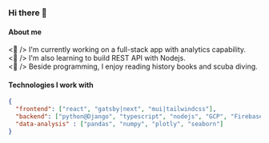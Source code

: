 ### Hi there 👋
#### About me

<!--- **fjiaSigmoid/fjiasigmoid** is a ✨ _special_ ✨ repository because its `README.md` (this file) appears on your GitHub profile -->

<🎯 /> I'm currently working on a full-stack app with analytics capability.<br> 
<🌱 /> I'm also learning to build REST API with Nodejs.<br> 
<🤿 /> Beside programming, I enjoy reading history books and scuba diving.<br> 


#### Technologies I work with

```json
{
  "frontend": ["react", "gatsby|next", "mui|tailwindcss"],
  "backend": ["python@Django", "typescript", "nodejs", "GCP", "Firebase", "sql"],
  "data-analysis" : ["pandas", "numpy", "plotly", "seaborn"]
}

```

